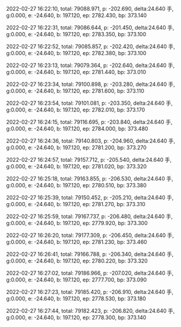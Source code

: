2022-02-27 16:22:10, total: 79088.971, p: -202.690, delta:24.640 手, g:0.000, e: -24.640, b: 197.120, ep: 2782.430, bp: 373.140

2022-02-27 16:22:31, total: 79086.644, p: -201.450, delta:24.640 手, g:0.000, e: -24.640, b: 197.120, ep: 2783.350, bp: 373.100

2022-02-27 16:22:52, total: 79085.857, p: -202.420, delta:24.640 手, g:0.000, e: -24.640, b: 197.120, ep: 2782.380, bp: 373.100

2022-02-27 16:23:13, total: 79079.364, p: -202.640, delta:24.640 手, g:0.000, e: -24.640, b: 197.120, ep: 2781.440, bp: 373.010

2022-02-27 16:23:34, total: 79100.898, p: -203.280, delta:24.640 手, g:0.000, e: -24.640, b: 197.120, ep: 2781.600, bp: 373.110

2022-02-27 16:23:54, total: 79101.081, p: -203.350, delta:24.640 手, g:0.000, e: -24.640, b: 197.120, ep: 2782.010, bp: 373.170

2022-02-27 16:24:15, total: 79116.695, p: -203.840, delta:24.640 手, g:0.000, e: -24.640, b: 197.120, ep: 2784.000, bp: 373.480

2022-02-27 16:24:36, total: 79140.803, p: -204.960, delta:24.640 手, g:0.000, e: -24.640, b: 197.120, ep: 2781.200, bp: 373.270

2022-02-27 16:24:57, total: 79157.712, p: -205.540, delta:24.640 手, g:0.000, e: -24.640, b: 197.120, ep: 2781.020, bp: 373.320

2022-02-27 16:25:18, total: 79163.855, p: -206.530, delta:24.640 手, g:0.000, e: -24.640, b: 197.120, ep: 2780.510, bp: 373.380

2022-02-27 16:25:39, total: 79150.452, p: -205.210, delta:24.640 手, g:0.000, e: -24.640, b: 197.120, ep: 2781.270, bp: 373.310

2022-02-27 16:25:59, total: 79167.737, p: -206.480, delta:24.640 手, g:0.000, e: -24.640, b: 197.120, ep: 2779.920, bp: 373.300

2022-02-27 16:26:20, total: 79177.309, p: -206.450, delta:24.640 手, g:0.000, e: -24.640, b: 197.120, ep: 2781.230, bp: 373.460

2022-02-27 16:26:41, total: 79166.788, p: -206.340, delta:24.640 手, g:0.000, e: -24.640, b: 197.120, ep: 2780.220, bp: 373.320

2022-02-27 16:27:02, total: 79186.966, p: -207.020, delta:24.640 手, g:0.000, e: -24.640, b: 197.120, ep: 2777.700, bp: 373.090

2022-02-27 16:27:23, total: 79185.420, p: -206.910, delta:24.640 手, g:0.000, e: -24.640, b: 197.120, ep: 2778.530, bp: 373.180

2022-02-27 16:27:44, total: 79182.423, p: -206.820, delta:24.640 手, g:0.000, e: -24.640, b: 197.120, ep: 2778.300, bp: 373.140